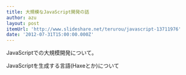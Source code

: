 ```yaml
---
title: 大規模なJavaScript開発の話
author: azu
layout: post
itemUrl: 'http://www.slideshare.net/terurou/javascript-13711976'
date: '2012-07-31T15:00:00.000Z'
---
```

JavaScriptでの大規模開発について。

JavaScriptを生成する言語(Haxeとか)について
